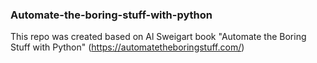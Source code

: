 ### Automate-the-boring-stuff-with-python ###
This repo was created based on Al Sweigart book "Automate the Boring Stuff with Python" (https://automatetheboringstuff.com/)
